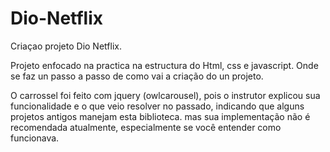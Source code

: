 # Dio-Netflix
Criaçao projeto Dio Netflix.


Projeto enfocado na practica na estructura do Html, css e javascript.
Onde se faz un passo a passo de como vai a criação do un projeto.

O carrossel foi feito com jquery (owlcarousel), pois o instrutor explicou sua funcionalidade e o que veio resolver no passado, indicando que alguns projetos antigos manejam esta biblioteca. mas sua implementação não é recomendada atualmente, especialmente se você entender como funcionava.